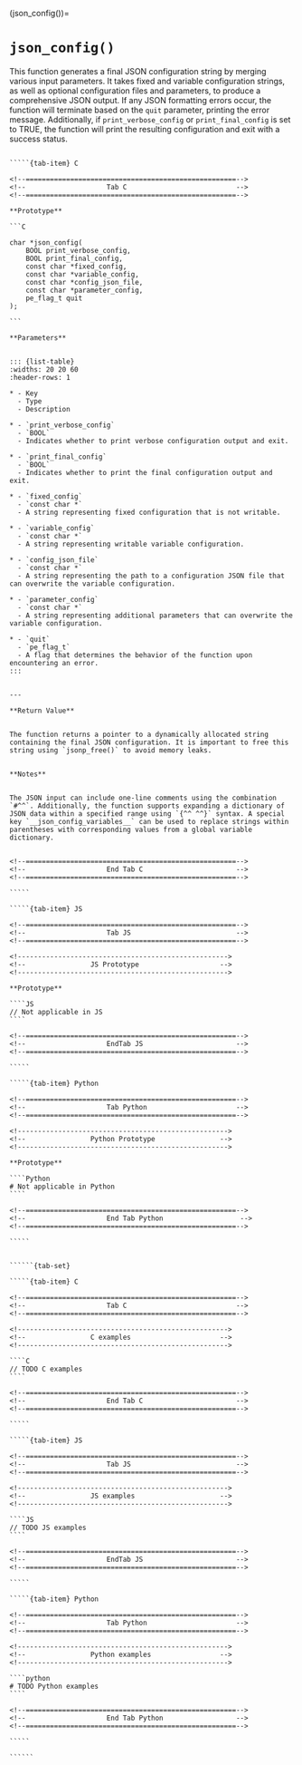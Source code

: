 <!-- ============================================================== -->
(json_config())=
# `json_config()`
<!-- ============================================================== -->


This function generates a final JSON configuration string by merging various input parameters. It takes fixed and variable configuration strings, as well as optional configuration files and parameters, to produce a comprehensive JSON output. If any JSON formatting errors occur, the function will terminate based on the `quit` parameter, printing the error message. Additionally, if `print_verbose_config` or `print_final_config` is set to TRUE, the function will print the resulting configuration and exit with a success status.


<!------------------------------------------------------------>
<!--                    Prototypes                          -->
<!------------------------------------------------------------>

``````{tab-set}

`````{tab-item} C

<!--====================================================-->
<!--                    Tab C                           -->
<!--====================================================-->

**Prototype**

```C

char *json_config(
    BOOL print_verbose_config,
    BOOL print_final_config,
    const char *fixed_config,
    const char *variable_config,
    const char *config_json_file,
    const char *parameter_config,
    pe_flag_t quit
);

```

**Parameters**


::: {list-table}
:widths: 20 20 60
:header-rows: 1

* - Key
  - Type
  - Description

* - `print_verbose_config`
  - `BOOL`
  - Indicates whether to print verbose configuration output and exit.

* - `print_final_config`
  - `BOOL`
  - Indicates whether to print the final configuration output and exit.

* - `fixed_config`
  - `const char *`
  - A string representing fixed configuration that is not writable.

* - `variable_config`
  - `const char *`
  - A string representing writable variable configuration.

* - `config_json_file`
  - `const char *`
  - A string representing the path to a configuration JSON file that can overwrite the variable configuration.

* - `parameter_config`
  - `const char *`
  - A string representing additional parameters that can overwrite the variable configuration.

* - `quit`
  - `pe_flag_t`
  - A flag that determines the behavior of the function upon encountering an error.
:::


---

**Return Value**


The function returns a pointer to a dynamically allocated string containing the final JSON configuration. It is important to free this string using `jsonp_free()` to avoid memory leaks.


**Notes**


The JSON input can include one-line comments using the combination `#^^`. Additionally, the function supports expanding a dictionary of JSON data within a specified range using `{^^ ^^}` syntax. A special key `__json_config_variables__` can be used to replace strings within parentheses with corresponding values from a global variable dictionary.


<!--====================================================-->
<!--                    End Tab C                       -->
<!--====================================================-->

`````

`````{tab-item} JS

<!--====================================================-->
<!--                    Tab JS                          -->
<!--====================================================-->

<!---------------------------------------------------->
<!--                JS Prototype                    -->
<!---------------------------------------------------->

**Prototype**

````JS
// Not applicable in JS
````

<!--====================================================-->
<!--                    EndTab JS                       -->
<!--====================================================-->

`````

`````{tab-item} Python

<!--====================================================-->
<!--                    Tab Python                      -->
<!--====================================================-->

<!---------------------------------------------------->
<!--                Python Prototype                -->
<!---------------------------------------------------->

**Prototype**

````Python
# Not applicable in Python
````

<!--====================================================-->
<!--                    End Tab Python                   -->
<!--====================================================-->

`````

``````

<!------------------------------------------------------------>
<!--                    Examples                            -->
<!------------------------------------------------------------>

```````{dropdown} Examples

``````{tab-set}

`````{tab-item} C

<!--====================================================-->
<!--                    Tab C                           -->
<!--====================================================-->

<!---------------------------------------------------->
<!--                C examples                      -->
<!---------------------------------------------------->

````C
// TODO C examples
````

<!--====================================================-->
<!--                    End Tab C                       -->
<!--====================================================-->

`````

`````{tab-item} JS

<!--====================================================-->
<!--                    Tab JS                          -->
<!--====================================================-->

<!---------------------------------------------------->
<!--                JS examples                     -->
<!---------------------------------------------------->

````JS
// TODO JS examples
````

<!--====================================================-->
<!--                    EndTab JS                       -->
<!--====================================================-->

`````

`````{tab-item} Python

<!--====================================================-->
<!--                    Tab Python                      -->
<!--====================================================-->

<!---------------------------------------------------->
<!--                Python examples                 -->
<!---------------------------------------------------->

````python
# TODO Python examples
````

<!--====================================================-->
<!--                    End Tab Python                  -->
<!--====================================================-->

`````

``````

```````

